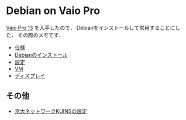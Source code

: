 

# Debian on Vaio Pro

[Vaio Pro 13](http://store.sony.jp/Special/Computer/Vaio/P3/Ownermade.html)
を入手したので，
Debianをインストールして常用することにした．
その際のメモです．

- [仕様](spec)
- [Debianのインストール](install)
- [設定](setting)
- [VM](vm)
- [ディスプレイ](display)


## その他
- [京大ネットワークKUINSの設定](kuins)

